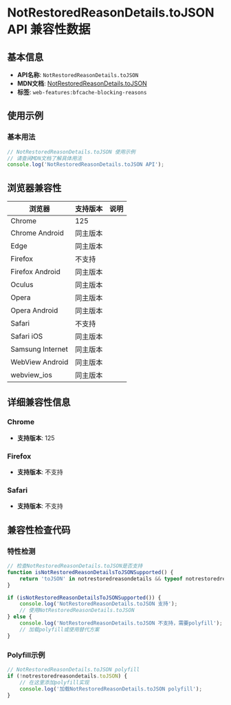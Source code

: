 # NotRestoredReasonDetails.toJSON API 兼容性数据

## 基本信息

- **API名称**: `NotRestoredReasonDetails.toJSON`
- **MDN文档**: [NotRestoredReasonDetails.toJSON](https://developer.mozilla.org/docs/Web/API/NotRestoredReasonDetails/toJSON)
- **标签**: `web-features:bfcache-blocking-reasons`

## 使用示例

### 基本用法

```javascript
// NotRestoredReasonDetails.toJSON 使用示例
// 请查阅MDN文档了解具体用法
console.log('NotRestoredReasonDetails.toJSON API');
```

## 浏览器兼容性

| 浏览器 | 支持版本 | 说明 |
|--------|----------|------|
| Chrome | 125 |  |
| Chrome Android | 同主版本 |  |
| Edge | 同主版本 |  |
| Firefox | 不支持 |  |
| Firefox Android | 同主版本 |  |
| Oculus | 同主版本 |  |
| Opera | 同主版本 |  |
| Opera Android | 同主版本 |  |
| Safari | 不支持 |  |
| Safari iOS | 同主版本 |  |
| Samsung Internet | 同主版本 |  |
| WebView Android | 同主版本 |  |
| webview_ios | 同主版本 |  |

## 详细兼容性信息

### Chrome

- **支持版本**: 125

### Firefox

- **支持版本**: 不支持

### Safari

- **支持版本**: 不支持

## 兼容性检查代码

### 特性检测

```javascript
// 检查NotRestoredReasonDetails.toJSON是否支持
function isNotRestoredReasonDetailsToJSONSupported() {
    return 'toJSON' in notrestoredreasondetails && typeof notrestoredreasondetails.toJSON === 'function';
}

if (isNotRestoredReasonDetailsToJSONSupported()) {
    console.log('NotRestoredReasonDetails.toJSON 支持');
    // 使用NotRestoredReasonDetails.toJSON
} else {
    console.log('NotRestoredReasonDetails.toJSON 不支持，需要polyfill');
    // 加载polyfill或使用替代方案
}
```

### Polyfill示例

```javascript
// NotRestoredReasonDetails.toJSON polyfill
if (!notrestoredreasondetails.toJSON) {
    // 在这里添加polyfill实现
    console.log('加载NotRestoredReasonDetails.toJSON polyfill');
}
```

